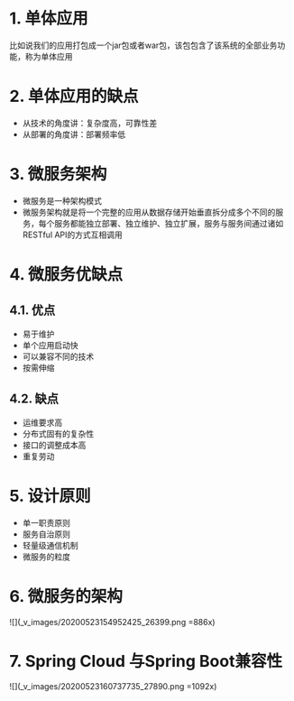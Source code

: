 # 1. 单体应用
比如说我们的应用打包成一个jar包或者war包，该包包含了该系统的全部业务功能，称为单体应用
# 2. 单体应用的缺点
- 从技术的角度讲：复杂度高，可靠性差
- 从部署的角度讲：部署频率低
# 3. 微服务架构
- 微服务是一种架构模式
- 微服务架构就是将一个完整的应用从数据存储开始垂直拆分成多个不同的服务，每个服务都能独立部署、独立维护、独立扩展，服务与服务间通过诸如RESTful API的方式互相调用
# 4. 微服务优缺点
## 4.1. 优点
- 易于维护
- 单个应用启动快
- 可以兼容不同的技术
- 按需伸缩
## 4.2. 缺点
- 运维要求高
- 分布式固有的复杂性
- 接口的调整成本高
- 重复劳动
# 5. 设计原则
- 单一职责原则
- 服务自治原则
- 轻量级通信机制
- 微服务的粒度
# 6. 微服务的架构
![](_v_images/20200523154952425_26399.png =886x)
# 7. Spring Cloud 与Spring Boot兼容性
![](_v_images/20200523160737735_27890.png =1092x)



